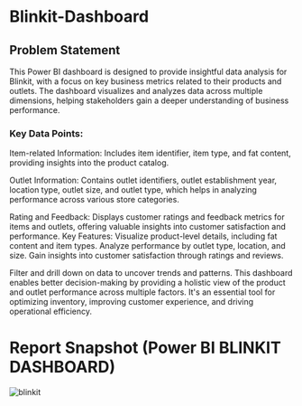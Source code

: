 
# Blinkit-Dashboard


## Problem Statement

This Power BI dashboard is designed to provide insightful data analysis for Blinkit, with a focus on key business metrics related to their products and outlets. The dashboard visualizes and analyzes data across multiple dimensions, helping stakeholders gain a deeper understanding of business performance.


### Key Data Points:
Item-related Information: Includes item identifier, item type, and fat content, providing insights into the product catalog.

Outlet Information: Contains outlet identifiers, outlet establishment year, location type, outlet size, and outlet type, which helps in analyzing performance across various store categories.

Rating and Feedback: Displays customer ratings and feedback metrics for items and outlets, offering valuable insights into customer satisfaction and performance.
Key Features:
Visualize product-level details, including fat content and item types.
Analyze performance by outlet type, location, and size.
Gain insights into customer satisfaction through ratings and reviews.

Filter and drill down on data to uncover trends and patterns.
This dashboard enables better decision-making by providing a holistic view of the product and outlet performance across multiple factors. It's an essential tool for optimizing inventory, improving customer experience, and driving operational efficiency.

# Report Snapshot (Power BI BLINKIT DASHBOARD)

![blinkit](https://github.com/user-attachments/assets/b0c3102b-24a4-4b8f-968f-9ec291d597bc)
  
